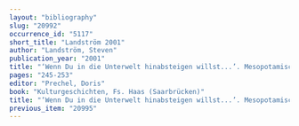 ```yaml
---
layout: "bibliography"
slug: "20992"
occurrence_id: "5117"
short_title: "Landström 2001"
author: "Landström, Steven"
publication_year: "2001"
title: "‘Wenn Du in die Unterwelt hinabsteigen willst...’. Mesopotamische Vorstellungen von der Ordnung der Unterwelt"
pages: "245-253"
editor: "Prechel, Doris"
book: "Kulturgeschichten, Fs. Haas (Saarbrücken)"
title: "‘Wenn Du in die Unterwelt hinabsteigen willst...’. Mesopotamische Vorstellungen von der Ordnung der Unterwelt"
previous_item: "20995"
---
```

